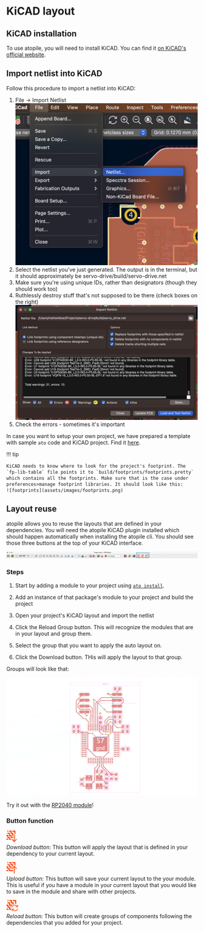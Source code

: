 # KiCAD layout

## KiCAD installation

To use atopile, you will need to install KiCAD. You can find it [on KiCAD's official website](https://www.kicad.org/download/).

## Import netlist into KiCAD

Follow this procedure to import a netlist into KiCAD:

1. File -> Import Netlist
![Import Netlist](assets/images/file-import.png)
1. Select the netlist you've just generated. The output is in the terminal, but it should approximately be servo-drive/build/servo-drive.net
2. Make sure you're using unique IDs, rather than designators (though they should work too)
3. Ruthlessly destroy stuff that's not supposed to be there (check boxes on the right)
![Import Netlist 2](assets/images/import-settings.png)
1. Check the errors - sometimes it's important

In case you want to setup your own project, we have prepared a template with sample `ato` code and KiCAD project. Find it [here](https://github.com/atopile/project-template).

!!! tip

    KiCAD needs to know where to look for the project's footprint. The `fp-lib-table` file points it to `build/footprints/footprints.pretty` which contains all the footprints. Make sure that is the case under preferences>manage footprint libraries. It should look like this:
    ![footprints](assets/images/footprints.png)

## Layout reuse
atopile allows you to reuse the layouts that are defined in your dependencies. You will need the atopile KiCAD plugin installed which should happen automatically when installing the atopile cli. You should see those three buttons at the top of your KiCAD interface.

![KiCAD Buttons](assets/images/kicad_buttons.png)

### Steps

1) Start by adding a module to your project using [`ato install`](install.md/#installing-packages).

2) Add an instance of that package's module to your project and build the project

3) Open your project's KiCAD layout and import the netlist

4) Click the Reload Group button. This will recognize the modules that are in your layout and group them.

5) Select the group that you want to apply the auto layout on.

6) Click the Download button. THis will apply the layout to that group.

Groups will look like that:

![Groups](assets/images/groups.png)

Try it out with the [RP2040 module](https://packages.atopile.io/package/rp2040)!

### Button function

![Download Group](assets/images/download.png) <br/>
*Download button:* This button will apply the layout that is defined in your dependency to your current layout.

![Upload Group](assets/images/upload.png) <br/>
*Upload button:* This button will save your current layout to the your module. This is useful if you have a module in your current layout that you would like to save in the module and share with other projects.

![Reload Group](assets/images/reload.png) <br/>
*Reload button:* This button will create groups of components following the dependencies that you added for your project.